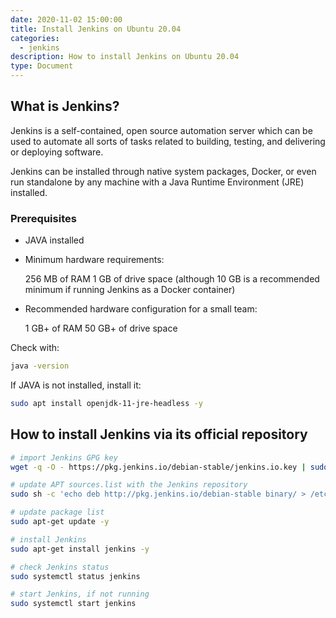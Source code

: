 ```yaml
---
date: 2020-11-02 15:00:00
title: Install Jenkins on Ubuntu 20.04
categories:
  - jenkins
description: How to install Jenkins on Ubuntu 20.04
type: Document
---
```

## What is Jenkins?

Jenkins is a self-contained, open source automation server which can be used to automate all sorts of tasks related to building, testing, and delivering or deploying software.

Jenkins can be installed through native system packages, Docker, or even run standalone by any machine with a Java Runtime Environment (JRE) installed.

### Prerequisites

 - JAVA installed
 - Minimum hardware requirements:
   
    256 MB of RAM
    1 GB of drive space (although 10 GB is a recommended minimum if running Jenkins as a Docker container)

 - Recommended hardware configuration for a small team:
  
    1 GB+ of RAM
    50 GB+ of drive space

Check with:
~~~ bash
java -version
~~~

If JAVA is not installed, install it:
~~~ bash
sudo apt install openjdk-11-jre-headless -y
~~~

## How to install Jenkins via its official repository

~~~ bash
# import Jenkins GPG key
wget -q -O - https://pkg.jenkins.io/debian-stable/jenkins.io.key | sudo apt-key add -

# update APT sources.list with the Jenkins repository
sudo sh -c 'echo deb http://pkg.jenkins.io/debian-stable binary/ > /etc/apt/sources.list.d/jenkins.list'

# update package list
sudo apt-get update -y

# install Jenkins
sudo apt-get install jenkins -y

# check Jenkins status
sudo systemctl status jenkins

# start Jenkins, if not running
sudo systemctl start jenkins
~~~
